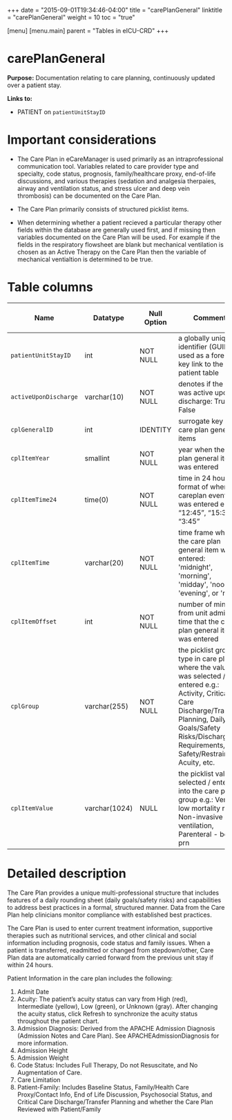 +++
date = "2015-09-01T19:34:46-04:00"
title = "carePlanGeneral"
linktitle = "carePlanGeneral"
weight = 10
toc = "true"

[menu]
  [menu.main]
    parent = "Tables in eICU-CRD"
+++

# carePlanGeneral

**Purpose:** Documentation relating to care planning, continuously updated over a patient stay.

**Links to:**

* PATIENT on `patientUnitStayID`

# Important considerations

* The Care Plan in eCareManager is used primarily as an intraprofessional communication tool. Variables related to care provider type and specialty, code status, prognosis, family/healthcare proxy, end-of-life discussions, and various therapies (sedation and analgesia therpaies, airway and ventilation status, and stress ulcer and deep vein thrombosis) can be documented on the Care Plan.

* The Care Plan primarily consists of structured picklist items.

* When determining whether a patient recieved a particular therapy other fields within the database are generally used first, and if missing then variables documented on the Care Plan will be used. For example if the fields in the respiratory flowsheet are blank but mechanical ventilation is chosen as an Active Therapy on the Care Plan then the variable of mechanical ventialtion is determined to be true.

# Table columns

Name | Datatype | Null Option | Comment | Is Key | Stored Transformed Created
---- | ---- | ---- | ---- | ---- | ----
`patientUnitStayID` | int | NOT NULL | a globally unique identifier (GUID) used as a foreign key link to the patient table| FK | C
`activeUponDischarge` | varchar(10) | NOT NULL | denotes if the item was active upon discharge: True or False |  | S
`cplGeneralID` | int | IDENTITY | surrogate key for care plan general items | PK | C
`cplItemYear` | smallint | NOT NULL | year when the care plan general item was entered |  | T
`cplItemTime24` | time(0) | NOT NULL | time in 24 hour format of when the careplan event was entered e.g.: “12:45”, “15:30”, “3:45” |  | T
`cplItemTime` | varchar(20) | NOT NULL | time frame when the care plan general item was entered: 'midnight', 'morning', 'midday', 'noon', 'evening', or 'night' |  | T
`cplItemOffset` | int | NOT NULL | number of minutes from unit admit time that the care plan general item was entered |  | C
`cplGroup` | varchar(255) | NOT NULL | the picklist group type in care plan where the value was selected / entered e.g.: Activity, Critical Care Discharge/Transfer Planning, Daily Goals/Safety Risks/Discharge Requirements, Safety/Restraints, Acuity, etc. |  | S
`cplItemValue` | varchar(1024) | NULL | the picklist value selected / entered into the care plan group e.g.: Very low mortality risk, Non-invasive ventilation, Parenteral - bolus prn |  | S

# Detailed description

The Care Plan provides a unique multi-professional structure that includes features of a daily rounding sheet (daily goals/safety risks) and capabilities to address best practices in a formal, structured manner. Data from the Care Plan help clinicians monitor compliance with established best practices.

The Care Plan is used to enter current treatment information, supportive therapies such as nutritional services, and other clinical and social information including prognosis, code status and family issues. When a patient is transferred, readmitted or changed from stepdown/other, Care Plan data are automatically carried forward from the previous unit stay if within 24 hours.

Patient Information in the care plan includes the following:
1.	Admit Date
2.	Acuity: The patient’s acuity status can vary from High (red), Intermediate (yellow), Low (green), or Unknown (gray). After changing the acuity status, click Refresh to synchronize the acuity status throughout the patient chart.
3.	Admission Diagnosis: Derived from the APACHE Admission Diagnosis (Admission Notes and Care Plan). See APACHEAdmissionDiagnosis for more information.
4.	Admission Height
5.	Admission Weight
6.	Code Status:  Includes Full Therapy, Do not Resuscitate, and No Augmentation of Care.
7.	Care Limitation
8.	Patient-Family: Includes Baseline Status, Family/Health Care Proxy/Contact Info, End of Life Discussion, Psychosocial Status, and Critical Care Discharge/Transfer Planning and whether the Care Plan Reviewed with Patient/Family
